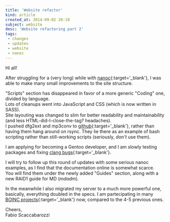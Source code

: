 ```yaml
---
title: 'Website refactor'
kind: article
created_at: 2014-09-02 20:19
subject: website
desc: 'Website refactoring part 2'
tags:
 - changes
 - updates
 - website
 - nanoc
---
```

Hi all!  

After struggling for a (very long) while with [nanoc](http://nanoc.ws/){:target='_blank'}, I was able to make many small improvements to the site structure.  
<!--MORE-->
"Scripts" section has disappeared in favor of a more generic "Coding" one, divided by language.  
Lots of cleanups went into JavaScript and CSS (which is now written in SASS).  
Site layouting was changed to slim for better readability and maintainability (and less HTML-did-I-close-the-tag? headaches).  
I pushed dfg2ext and mp3conv to [github](https://github.com/fsvm88){:target='_blank'}, rather than having them hang around on rsync. They lie there as an example of bash scripting rather than still-working scripts (seriously, *don't* use them).  

I am applying for becoming a Gentoo developer, and I am slowly testing packages and fixing [clang bugs](https://bugs.gentoo.org/408963){:target='_blank'}.

I will try to follow up this round of updates with some serious nanoc examples, as I find that the documentation online is somewhat scarce.  
You will find them under the newly added "Guides" section, along with a new RAID1 guide for MD (*mdadm*).

In the meanwhile I also migrated my server to a much more powerful one, basically, everything doubled in the specs. I am partecipating in many [BOINC projects](http://boincstats.com/it/stats/-1/user/detail/208278/projectList){:target='_blank'} now, compared to the 4-5 previous ones.


Cheers,  
Fabio Scaccabarozzi  
